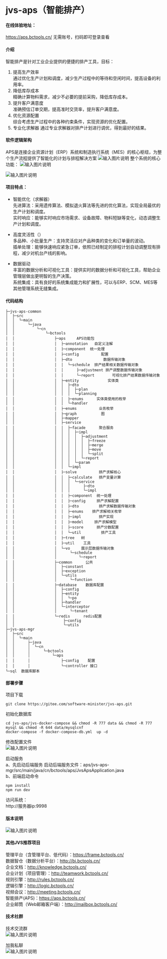 # jvs-aps（智能排产）


#### 在线体验地址：
https://aps.bctools.cn/   无需账号，扫码即可登录查看


#### 介绍
智能排产是针对工业企业提供的便捷的排产工具，目标：
1.  提高生产效率  
通过优化生产计划和调度，减少生产过程中的等待和空闲时间，提高设备的利用率。
2.  降低库存成本  
精确计算物料需求，减少不必要的提前采购，降低库存成本。
3.  提升客户满意度  
准确预估订单交期，提高准时交货率，提升客户满意度。
4.  优化资源配置  
综合考虑生产过程中的各种约束条件，实现资源的优化配置。
5.  专业化求解器
通过专业求解器对排产计划进行调优，得到最好的结果。

#### 软件逻辑架构
APS是连接企业资源计划（ERP）系统和制造执行系统（MES）的核心枢纽，为整个生产流程提供了智能化的计划与排程解决方案
![输入图片说明](pic/pic%E9%80%BB%E8%BE%91%E6%8B%93%E6%89%91.png)
整个系统的核心功能：
![输入图片说明](pic/pic%E7%B3%BB%E7%BB%9F%E6%9E%B6%E6%9E%84%E5%9B%BE.png)  

![输入图片说明](pic/picgantt.png)


#### 项目特点：
- 智能优化（求解器）  
先进算法：采用遗传算法、模拟退火算法等先进的优化算法，实现全局最优的生产计划和调度。  
实时响应：能够实时响应市场需求、设备故障、物料短缺等变化，动态调整生产计划和调度。  

- 高度灵活性（）  
多品种、小批量生产：支持灵活应对产品种类的变化和订单量的波动。  
插单处理：能够快速响应紧急订单，依照已经制定的排程计划自动调整现有排程，减少对机台产线的影响。  

- 数据驱动  
丰富的数据分析和可视化工具：提供实时的数据分析和可视化工具，帮助企业管理层做出更明智的生产决策。  
系统集成：具有良好的系统集成能力和扩展性，可以与ERP、SCM、MES等其他管理系统无缝集成。  



#### 代码结构

```
├─jvs-aps-common
│  ├─src
│  │  └─main
│  │      └─java
│  │          └─cn
│  │              └─bctools
│  │                  ├─aps     APS功能包
│  │                  │  ├─annotation   自定义注解
│  │                  │  ├─component  统一处理
│  │                  │  ├─config          配置
│  │                  │  ├─dto              数据传输对象
│  │                  │  │  └─schedule  排产结果相关数据传输对象
│  │                  │  │      ├─adjustment 排产调整数据传输对象
│  │                  │  │      └─report        可视化排产结果数据传输对象
│  │                  │  ├─entity             实体类
│  │                  │  │  ├─dto
│  │                  │  │  │  ├─plan
│  │                  │  │  │  └─planning
│  │                  │  │  ├─enums      实体类使用的枚举
│  │                  │  │  └─handler    
│  │                  │  ├─enums          业务枚举
│  │                  │  ├─graph           图
│  │                  │  ├─mapper       
│  │                  │  ├─service
│  │                  │  │  ├─facade      聚合服务
│  │                  │  │  │  ├─impl
│  │                  │  │  │  │  ├─adjustment
│  │                  │  │  │  │  │  ├─freeze
│  │                  │  │  │  │  │  ├─merge
│  │                  │  │  │  │  │  ├─move
│  │                  │  │  │  │  │  └─split
│  │                  │  │  │  │  └─report
│  │                  │  │  │  └─param
│  │                  │  │  └─impl
│  │                  │  ├─solve          排产求解核心
│  │                  │  │  ├─calculate   排产变量计算
│  │                  │  │  │  └─service
│  │                  │  │  │      ├─dto
│  │                  │  │  │      └─impl
│  │                  │  │  ├─component  统一处理
│  │                  │  │  ├─config     排产求解配置
│  │                  │  │  ├─dto         排产求解数据传输对象
│  │                  │  │  ├─enums    排产求解相关枚举
│  │                  │  │  ├─impl        排产实现
│  │                  │  │  ├─model     排产求解模型
│  │                  │  │  ├─score      排产分数配置      
│  │                  │  │  └─util         排产工具
│  │                  │  ├─tree   树
│  │                  │  ├─util    工具
│  │                  │  └─vo     展示层数据传输对象
│  │                  │      └─schedule
│  │                  │          └─report
│  │                  ├─common      公共
│  │                  │  ├─constant
│  │                  │  ├─exception
│  │                  │  └─utils
│  │                  │      └─function
│  │                  ├─database    数据库配置
│  │                  │  ├─config
│  │                  │  ├─entity
│  │                  │  │  └─po
│  │                  │  ├─handler
│  │                  │  └─interceptor
│  │                  │      └─tenant
│  │                  └─redis      redis配置
│  │                      ├─config
│  │                      └─utils
├─jvs-aps-mgr
│  ├─src
│  │  └─main
│  │      ├─java
│  │      │  └─cn
│  │      │      └─bctools
│  │      │          └─aps
│  │      │              ├─config    配置
│  │      │              └─controller 接口 
└─sql  数据库脚本
```

#### 部署步骤
项目下载

```
git clone https://gitee.com/software-minister/jvs-aps.git
```

初始化数据库  

```
cd jvs-aps/jvs-docker-compose && chmod -R 777 data && chmod -R 777 mysql && chmod -R 644 data/mysqlcnf
docker-compose -f docker-compose-db.yml  up -d
```

修改配置文件  
![输入图片说明](pic/image3.png)

启动服务  
a、先启动后端服务
启动后端服务文件：aps/jvs-aps-mgr/src/main/java/cn/bctools/aps/JvsApsApplication.java  
b、前端启动命令  
```
npm install
npm run dev
```

访问系统：  
http://服务器ip:9998



#### 版本说明
![输入图片说明](pic/image55.png)


#### 其他JVS推荐项目
管理平台（含管理平台、低代码）：https://frame.bctools.cn/  
数据智仓（数据分析平台）：http://bi.bctools.cn/  
企业文档：http://knowledge.bctools.cn/  
企业计划（项目管理）：http://teamwork.bctools.cn/  
规则引擎：http://rules.bctools.cn/  
逻辑引擎：http://logic.bctools.cn/  
视频会议：http://meeting.bctools.cn/  
智能排产(APS)：https://aps.bctools.cn/  
企业邮筒（Web邮箱客户端）：http://mailbox.bctools.cn/  

#### 技术社群
技术交流群  
![输入图片说明](%E5%BE%AE%E4%BF%A1%E5%9B%BE%E7%89%87_20250505145708.png)

加我私聊  
![输入图片说明](pic/image2.png)


